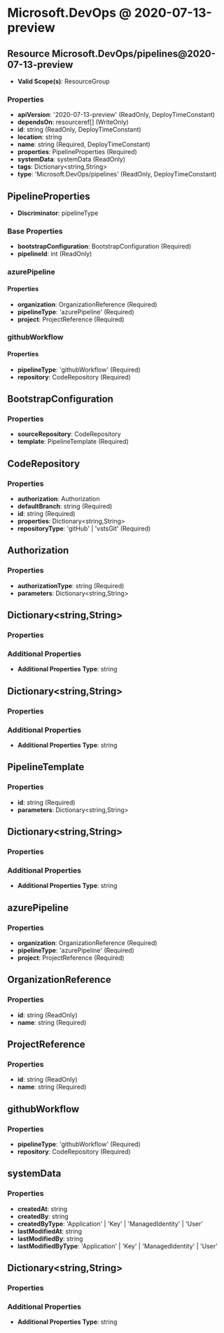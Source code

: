 # Microsoft.DevOps @ 2020-07-13-preview

## Resource Microsoft.DevOps/pipelines@2020-07-13-preview
* **Valid Scope(s)**: ResourceGroup
### Properties
* **apiVersion**: '2020-07-13-preview' (ReadOnly, DeployTimeConstant)
* **dependsOn**: resourceref[] (WriteOnly)
* **id**: string (ReadOnly, DeployTimeConstant)
* **location**: string
* **name**: string (Required, DeployTimeConstant)
* **properties**: PipelineProperties (Required)
* **systemData**: systemData (ReadOnly)
* **tags**: Dictionary<string,String>
* **type**: 'Microsoft.DevOps/pipelines' (ReadOnly, DeployTimeConstant)

## PipelineProperties
* **Discriminator**: pipelineType
### Base Properties
* **bootstrapConfiguration**: BootstrapConfiguration (Required)
* **pipelineId**: int (ReadOnly)
### azurePipeline
#### Properties
* **organization**: OrganizationReference (Required)
* **pipelineType**: 'azurePipeline' (Required)
* **project**: ProjectReference (Required)

### githubWorkflow
#### Properties
* **pipelineType**: 'githubWorkflow' (Required)
* **repository**: CodeRepository (Required)


## BootstrapConfiguration
### Properties
* **sourceRepository**: CodeRepository
* **template**: PipelineTemplate (Required)

## CodeRepository
### Properties
* **authorization**: Authorization
* **defaultBranch**: string (Required)
* **id**: string (Required)
* **properties**: Dictionary<string,String>
* **repositoryType**: 'gitHub' | 'vstsGit' (Required)

## Authorization
### Properties
* **authorizationType**: string (Required)
* **parameters**: Dictionary<string,String>

## Dictionary<string,String>
### Properties
### Additional Properties
* **Additional Properties Type**: string

## Dictionary<string,String>
### Properties
### Additional Properties
* **Additional Properties Type**: string

## PipelineTemplate
### Properties
* **id**: string (Required)
* **parameters**: Dictionary<string,String>

## Dictionary<string,String>
### Properties
### Additional Properties
* **Additional Properties Type**: string

## azurePipeline
### Properties
* **organization**: OrganizationReference (Required)
* **pipelineType**: 'azurePipeline' (Required)
* **project**: ProjectReference (Required)

## OrganizationReference
### Properties
* **id**: string (ReadOnly)
* **name**: string (Required)

## ProjectReference
### Properties
* **id**: string (ReadOnly)
* **name**: string (Required)

## githubWorkflow
### Properties
* **pipelineType**: 'githubWorkflow' (Required)
* **repository**: CodeRepository (Required)

## systemData
### Properties
* **createdAt**: string
* **createdBy**: string
* **createdByType**: 'Application' | 'Key' | 'ManagedIdentity' | 'User'
* **lastModifiedAt**: string
* **lastModifiedBy**: string
* **lastModifiedByType**: 'Application' | 'Key' | 'ManagedIdentity' | 'User'

## Dictionary<string,String>
### Properties
### Additional Properties
* **Additional Properties Type**: string

